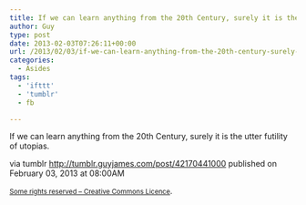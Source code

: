```yaml
---
title: If we can learn anything from the 20th Century, surely it is the utter futility of utopias.
author: Guy
type: post
date: 2013-02-03T07:26:11+00:00
url: /2013/02/03/if-we-can-learn-anything-from-the-20th-century-surely-it-is-the-utter-futility-of-utopias/
categories:
  - Asides
tags:
  - 'ifttt'
  - 'tumblr'
  - fb

---
```

<div>
  <span>If we can learn anything from the 20th Century, surely it is the utter futility of utopias.</span>
</div></p> 

via tumblr http://tumblr.guyjames.com/post/42170441000 published on February 03, 2013 at 08:00AM

<small><a href="https://creativecommons.org/licenses/by-nc/3.0/" target="_blank">Some rights reserved &#8211; Creative Commons Licence</a></small>.